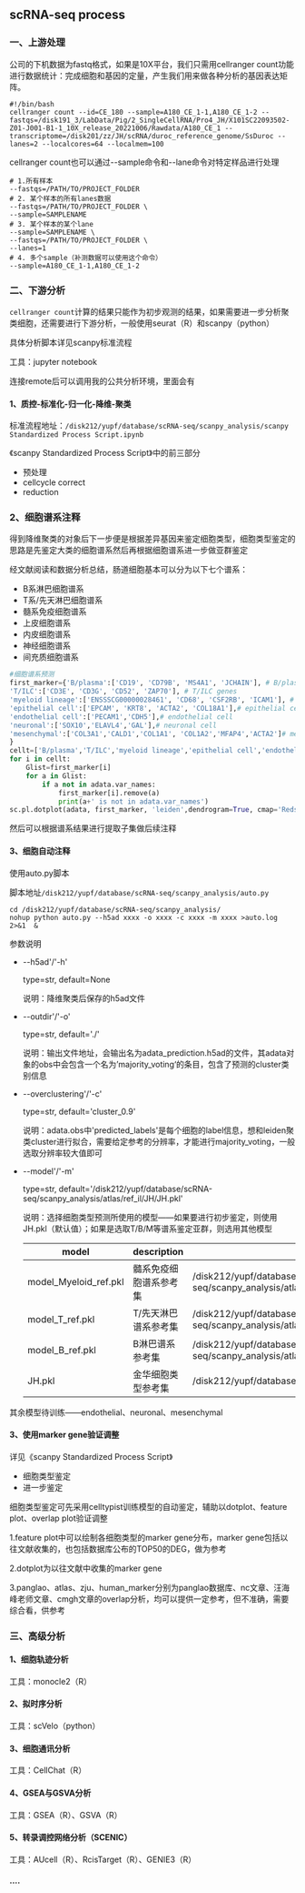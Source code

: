 ## scRNA-seq process

### 一、上游处理

公司的下机数据为fastq格式，如果是10X平台，我们只需用cellranger count功能进行数据统计：完成细胞和基因的定量，产生我们用来做各种分析的基因表达矩阵。

```shell
#!/bin/bash
cellranger count --id=CE_180 --sample=A180_CE_1-1,A180_CE_1-2 --fastqs=/disk191_3/LabData/Pig/2_SingleCellRNA/Pro4_JH/X101SC22093502-Z01-J001-B1-1_10X_release_20221006/Rawdata/A180_CE_1 --transcriptome=/disk201/zz/JH/scRNA/duroc_reference_genome/SsDuroc --lanes=2 --localcores=64 --localmem=100
```

cellranger count也可以通过--sample命令和--lane命令对特定样品进行处理

```tips
# 1.所有样本
--fastqs=/PATH/TO/PROJECT_FOLDER
# 2. 某个样本的所有lanes数据
--fastqs=/PATH/TO/PROJECT_FOLDER \
--sample=SAMPLENAME
# 3. 某个样本的某个lane
--sample=SAMPLENAME \
--fastqs=/PATH/TO/PROJECT_FOLDER \
--lanes=1
# 4. 多个sample（补测数据可以使用这个命令）
--sample=A180_CE_1-1,A180_CE_1-2
```

### 二、下游分析

`cellranger count`计算的结果只能作为初步观测的结果，如果需要进一步分析聚类细胞，还需要进行下游分析，一般使用seurat（R）和scanpy（python）

具体分析脚本详见scanpy标准流程

工具：jupyter notebook

连接remote后可以调用我的公共分析环境，里面会有

#### 1、质控-标准化-归一化-降维-聚类

标准流程地址：`/disk212/yupf/database/scRNA-seq/scanpy_analysis/scanpy Standardized Process Script.ipynb`

《scanpy Standardized Process Script》中的前三部分

+ 预处理
+ cellcycle correct
+ reduction

### 2、细胞谱系注释

得到降维聚类的对象后下一步便是根据差异基因来鉴定细胞类型，细胞类型鉴定的思路是先鉴定大类的细胞谱系然后再根据细胞谱系进一步做亚群鉴定

经文献阅读和数据分析总结，肠道细胞基本可以分为以下七个谱系：

+ B系淋巴细胞谱系
+ T系/先天淋巴细胞谱系
+ 髓系免疫细胞谱系
+ 上皮细胞谱系
+ 内皮细胞谱系
+ 神经细胞谱系
+ 间充质细胞谱系

```python
#细胞谱系预测
first_marker={'B/plasma':['CD19', 'CD79B', 'MS4A1', 'JCHAIN'], # B/plasma cell genes
'T/ILC':['CD3E', 'CD3G', 'CD52', 'ZAP70'], # T/ILC genes
'myeloid lineage':['ENSSSCG00000028461', 'CD68', 'CSF2RB', 'ICAM1'], # non-lymphoid immune cell genes
'epithelial cell':['EPCAM', 'KRT8', 'ACTA2', 'COL18A1'],# epithelial cell genes
'endothelial cell':['PECAM1','CDH5'],# endothelial cell
'neuronal':['SOX10','ELAVL4','GAL'],# neuronal cell
'mesenchymal':['COL3A1','CALD1','COL1A1', 'COL1A2','MFAP4','ACTA2']# mesenchymal cell
}
cellt=['B/plasma','T/ILC','myeloid lineage','epithelial cell','endothelial cell','neuronal','mesenchymal']
for i in cellt:
    Glist=first_marker[i]
    for a in Glist:
        if a not in adata.var_names:
            first_marker[i].remove(a)
            print(a+' is not in adata.var_names')
sc.pl.dotplot(adata, first_marker, 'leiden',dendrogram=True, cmap='Reds')#此处分辨率可以选择较大的，划分较为精细
```

然后可以根据谱系结果进行提取子集做后续注释

#### 3、细胞自动注释

使用auto.py脚本

脚本地址`/disk212/yupf/database/scRNA-seq/scanpy_analysis/auto.py`

```shell
cd /disk212/yupf/database/scRNA-seq/scanpy_analysis/
nohup python auto.py --h5ad xxxx -o xxxx -c xxxx -m xxxx >auto.log 2>&1  &
```

参数说明

+ --h5ad'/'-h'

  type=str, default=None 

  说明：降维聚类后保存的h5ad文件

+ --outdir'/'-o'

  type=str, default='./' 

  说明：输出文件地址，会输出名为adata_prediction.h5ad的文件，其adata对象的obs中会包含一个名为’majority_voting‘的条目，包含了预测的cluster类别信息

+ --overclustering'/'-c'

  type=str, default='cluster_0.9'

  说明：adata.obs中'predicted_labels'是每个细胞的label信息，想和leiden聚类cluster进行拟合，需要给定参考的分辨率，才能进行majority_voting，一般选取分辨率较大值即可

+ --model'/'-m'

  type=str, default='/disk212/yupf/database/scRNA-seq/scanpy_analysis/atlas/ref_il/JH/JH.pkl'

  说明：选择细胞类型预测所使用的模型——如果要进行初步鉴定，则使用JH.pkl（默认值）；如果是选取T/B/M等谱系鉴定亚群，则选用其他模型

  | **model**             | **description**        |                                                              |
  | --------------------- | ---------------------- | ------------------------------------------------------------ |
  | model_Myeloid_ref.pkl | 髓系免疫细胞谱系参考集 | /disk212/yupf/database/scRNA-seq/scanpy_analysis/atlas/ref_il/Myeloid_ref/model_Myeloid_ref_22.11.27.pkl |
  | model_T_ref.pkl       | T/先天淋巴谱系参考集   | /disk212/yupf/database/scRNA-seq/scanpy_analysis/atlas/ref_il/T_ref/model_T_ref_22.11.27.pkl |
  | model_B_ref.pkl       | B淋巴谱系参考集        | /disk212/yupf/database/scRNA-seq/scanpy_analysis/atlas/ref_il/B_ref/model_B_ref_22.11.27.pkl |
  | JH.pkl                | 金华细胞类型参考集     | /disk212/yupf/database/scRNA-seq/scanpy_analysis/atlas/ref_il/JH/JH.pkl |

其余模型待训练——endothelial、neuronal、mesenchymal

#### 3、使用marker gene验证调整

详见《scanpy Standardized Process Script》

+ 细胞类型鉴定
+ 进一步鉴定

细胞类型鉴定可先采用celltypist训练模型的自动鉴定，辅助以dotplot、feature plot、overlap plot验证调整

1.feature plot中可以绘制各细胞类型的marker gene分布，marker gene包括以往文献收集的，也包括数据库公布的TOP50的DEG，做为参考

2.dotplot为以往文献中收集的marker gene

3.panglao、atlas、zju、human_marker分别为panglao数据库、nc文章、汪海峰老师文章、cmgh文章的overlap分析，均可以提供一定参考，但不准确，需要综合看，供参考

### 三、高级分析

#### 1、细胞轨迹分析

工具：monocle2（R）

#### 2、拟时序分析

工具：scVelo（python）

####  3、细胞通讯分析

工具：CellChat（R）

#### 4、GSEA与GSVA分析

工具：GSEA（R）、GSVA（R）

#### 5、转录调控网络分析（SCENIC）

工具：AUcell（R）、RcisTarget（R）、GENIE3（R）

#### ....









